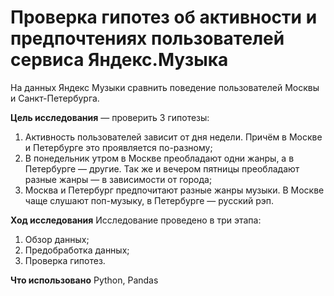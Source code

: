# Проверка гипотез об активности и предпочтениях пользователей сервиса Яндекс.Музыка

На данных Яндекс Музыки сравнить поведение пользователей Москвы и Санкт-Петербурга.

**Цель исследования** — проверить 3 гипотезы:
1. Активность пользователей зависит от дня недели. Причём в Москве и Петербурге это проявляется по-разному;
2. В понедельник утром в Москве преобладают одни жанры, а в Петербурге — другие. Так же и вечером пятницы преобладают разные жанры — в зависимости от города;
3. Москва и Петербург предпочитают разные жанры музыки. В Москве чаще слушают поп-музыку, в Петербурге — русский рэп.

**Ход исследования**
Исследование проведено в три этапа:
1. Обзор данных;
2. Предобработка данных;
3. Проверка гипотез.

**Что использовано**
Python, Pandas
